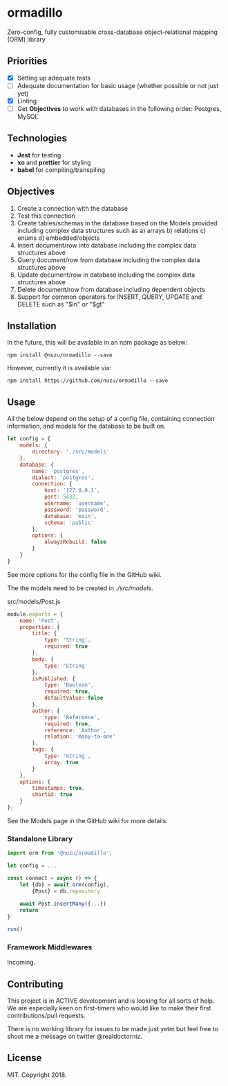 # ormadillo
Zero-config, fully customisable cross-database object-relational mapping (ORM) library

## Priorities
- [x] Setting up adequate tests 
- [ ] Adequate documentation for basic usage (whether possible or not just yet)
- [x] Linting
- [ ] Get **Objectives** to work with databases in the following order: Postgres, MySQL

## Technologies

- **Jest** for testing
- **xo** and **prettier** for styling
- **babel** for compiling/transpiling

## Objectives
1. Create a connection with the database
2. Test this connection
3. Create tables/schemas in the database based on the Models provided including complex data structures such as a) arrays b) relations c) enums d) embedded/objects
4. Insert document/row into database including the complex data structures above
5. Query document/row from database including the complex data structures above
6. Update document/row in database including the complex data structures above
7. Delete document/row from database including dependent objects
8. Support for common operators for INSERT, QUERY, UPDATE and DELETE such as "$in" or "$gt"

## Installation

In the future, this will be available in an npm package as below:

```
npm install @nuzu/ormadillo --save
```

However, currently it is available via: 

```
npm install https://github.com/nuzu/ormadillo --save
```

## Usage

All the below depend on the setup of a config file, containing connection information, and models for the database to be built on.

```javascript
let config = {
    models: {
        directory: './src/models'
    },
    database: {
        name: 'postgres',
        dialect: 'postgres',
        connection: {
            host: '127.0.0.1',
            port: 5432,
            username: 'username',
            password: 'password',
            database: 'main',
            schema: 'public'
        },
        options: {
            alwaysRebuild: false
        }
    }
}

```

See more options for the config file in the GitHub wiki. 

The the models need to be created in *./src/models*. 

src/models/Post.js
```javascript
module.exports = {
	name: 'Post',
	properties: {
		title: {
			type: 'String',
			required: true
		},
		body: {
			type: 'String'
		},
		isPublished: {
			type: 'Boolean',
			required: true,
			defaultValue: false
		},
		author: {
			type: 'Reference',
			required: true,
			reference: 'Author',
			relation: 'many-to-one'
		},
		tags: {
			type: 'String',
			array: true
		}
	},
	options: {
		timestamps: true,
		shortid: true
	}
};
```

See the Models page in the GitHub wiki for more details. 

### Standalone Library

```javascript
import orm from '@nuzu/ormadillo';

let config = ...

const connect = async () => {
    let {db} = await orm(config),
        {Post} = db.repository
    
    await Post.insertMany({...})
    return
}

run()
```

### Framework Middlewares

Incoming.

## Contributing

This project is in ACTIVE development and is looking for all sorts of help. We are especially keen on first-timers who would like to make their first contributions/pull requests. 

There is no working library for issues to be made just yetm but feel free to shoot me a message on twitter @realdoctorniz. 

## License

MIT. Copyright 2018. 
